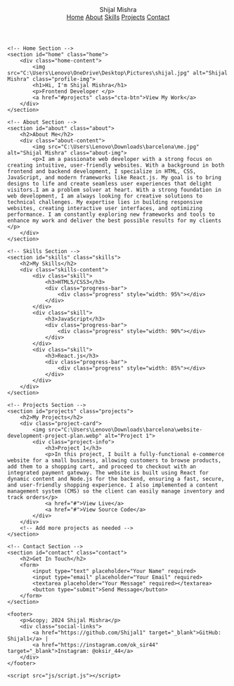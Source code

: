 <!DOCTYPE html>
<html lang="en">
<head>
    <meta charset="UTF-8">
    <meta name="viewport" content="width=device-width, initial-scale=1.0">
    <title>Shijal Mishra | Portfolio</title>
    <link href="https://fonts.googleapis.com/css2?family=Poppins:wght@300;400;500;600;700&display=swap" rel="stylesheet">
    <link rel="stylesheet" href="css/style.css">
</head>
<body>
    <!-- Header with navigation -->
    <header>
        <nav>
            <div class="nav-brand">Shijal Mishra</div>
            <div class="nav-menu">
                <a href="#home" class="active">Home</a>
                <a href="#about">About</a>
                <a href="#skills">Skills</a>
                <a href="#projects">Projects</a>
                <a href="#contact">Contact</a>
            </div>
        </nav>
    </header>

    <!-- Home Section -->
    <section id="home" class="home">
        <div class="home-content">
            <img src="C:\Users\Lenovo\OneDrive\Desktop\Pictures\shijal.jpg" alt="Shijal Mishra" class="profile-img">
            <h1>Hi, I'm Shijal Mishra</h1>
            <p>Frontend Developer </p>
            <a href="#projects" class="cta-btn">View My Work</a>
        </div>
    </section>

    <!-- About Section -->
    <section id="about" class="about">
        <h2>About Me</h2>
        <div class="about-content">
            <img src="C:\Users\Lenovo\Downloads\barcelona\me.jpg" alt="Shijal Mishra" class="about-img">
            <p>I am a passionate web developer with a strong focus on creating intuitive, user-friendly websites. With a background in both frontend and backend development, I specialize in HTML, CSS, JavaScript, and modern frameworks like React.js. My goal is to bring designs to life and create seamless user experiences that delight visitors.I am a problem solver at heart. With a strong foundation in web development, I am always looking for creative solutions to technical challenges. My expertise lies in building responsive websites, creating interactive user interfaces, and optimizing performance. I am constantly exploring new frameworks and tools to enhance my work and deliver the best possible results for my clients </p>
        </div>
    </section>

    <!-- Skills Section -->
    <section id="skills" class="skills">
        <h2>My Skills</h2>
        <div class="skills-content">
            <div class="skill">
                <h3>HTML5/CSS3</h3>
                <div class="progress-bar">
                    <div class="progress" style="width: 95%"></div>
                </div>
            </div>
            <div class="skill">
                <h3>JavaScript</h3>
                <div class="progress-bar">
                    <div class="progress" style="width: 90%"></div>
                </div>
            </div>
            <div class="skill">
                <h3>React.js</h3>
                <div class="progress-bar">
                    <div class="progress" style="width: 85%"></div>
                </div>
            </div>
        </div>
    </section>

    <!-- Projects Section -->
    <section id="projects" class="projects">
        <h2>My Projects</h2>
        <div class="project-card">
            <img src="C:\Users\Lenovo\Downloads\barcelona\website-development-project-plan.webp" alt="Project 1">
            <div class="project-info">
                <h3>Project 1</h3>
                <p>In this project, I built a fully-functional e-commerce website for a small business, allowing customers to browse products, add them to a shopping cart, and proceed to checkout with an integrated payment gateway. The website is built using React for dynamic content and Node.js for the backend, ensuring a fast, secure, and user-friendly shopping experience. I also implemented a content management system (CMS) so the client can easily manage inventory and track orders</p>
                <a href="#">View Live</a>
                <a href="#">View Source Code</a>
            </div>
        </div>
        <!-- Add more projects as needed -->
    </section>

    <!-- Contact Section -->
    <section id="contact" class="contact">
        <h2>Get In Touch</h2>
        <form>
            <input type="text" placeholder="Your Name" required>
            <input type="email" placeholder="Your Email" required>
            <textarea placeholder="Your Message" required></textarea>
            <button type="submit">Send Message</button>
        </form>
    </section>

    <footer>
        <p>&copy; 2024 Shijal Mishra</p>
        <div class="social-links">
            <a href="https://github.com/Shijal1" target="_blank">GitHub: Shijal1</a> | 
            <a href="https://instagram.com/ok_sir44" target="_blank">Instagram: @oksir_44</a>
        </div>
    </footer>

    <script src="js/script.js"></script>
</body>
</html>
